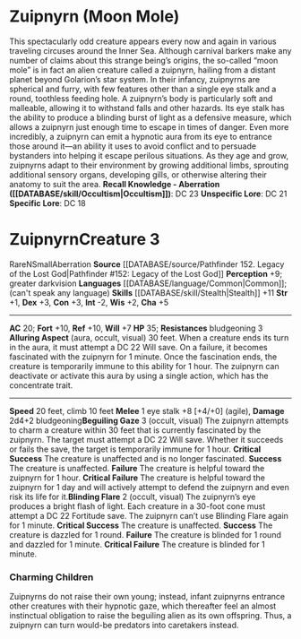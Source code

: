 ﻿---
ac: '20'
alignment: N
charisma: '+5'
climb_speed: '10'
constitution: '+3'
creature_ability:
- Alluring Aspect
- Beguiling Gaze
- Blinding Flare
dexterity: '+3'
fortitude: '+10'
hp: '35'
id: '515'
intelligence: '-2'
land_speed: '20'
language:
- '[[DATABASE/language/Common|Common]] ; (can''t speak any language)'
level: '3'
max_speed: '20'
name: Zuipnyrn
perception: '+9'
rarity: Rare
reflex: '+10'
resistance:
- bludgeoning 3
sense:
- greater darkvision
size: Small
skill:
- '[[DATABASE/skill/Stealth|Stealth]] +11'
source: '[[DATABASE/source/Pathfinder 152. Legacy of the Lost God|Pathfinder #152:
  Legacy of the Lost God]]'
speed:
- 20 feet
- climb 10 feet
strength: '+1'
strength_req: '1'
strongest_save:
- Fortitude
- Reflex
trait:
- '[[DATABASE/trait/Aberration|Aberration]]'
- '[[DATABASE/trait/Rare|Rare]]'
type: Creature
vision: Greater darkvision
weakest_save:
- Will
will: '+7'
wisdom: '+2'

---
# Zuipnyrn (Moon Mole)

This spectacularly odd creature appears every now and again in various traveling circuses around the Inner Sea. Although carnival barkers make any number of claims about this strange being’s origins, the so-called “moon mole” is in fact an alien creature called a zuipnyrn, hailing from a distant planet beyond Golarion’s star system.
 In their infancy, zuipnyrns are spherical and furry, with few features other than a single eye stalk and a round, toothless feeding hole. A zuipnyrn’s body is particularly soft and malleable, allowing it to withstand falls and other hazards. Its eye stalk has the ability to produce a blinding burst of light as a defensive measure, which allows a zuipnyrn just enough time to escape in times of danger. Even more incredibly, a zuipnyrn can emit a hypnotic aura from its eye to entrance those around it—an ability it uses to avoid conflict and to persuade bystanders into helping it escape perilous situations. As they age and grow, zuipnyrns adapt to their environment by growing additional limbs, sprouting additional sensory organs, developing gills, or otherwise altering their anatomy to suit the area.
**Recall Knowledge - Aberration ([[DATABASE/skill/Occultism|Occultism]])**: DC 23
**Unspecific Lore**: DC 21
**Specific Lore**: DC 18

# Zuipnyrn<span class="item-type">Creature 3</span>

<span class="trait-rare item-trait">Rare</span><span class="trait-alignment item-trait">N</span><span class="trait-size item-trait">Small</span><span class="item-trait">Aberration</span>
**Source** [[DATABASE/source/Pathfinder 152. Legacy of the Lost God|Pathfinder #152: Legacy of the Lost God]]
**Perception** +9; greater darkvision
**Languages** [[DATABASE/language/Common|Common]]; (can't speak any language)
**Skills** [[DATABASE/skill/Stealth|Stealth]] +11
**Str** +1, **Dex** +3, **Con** +3, **Int** -2, **Wis** +2, **Cha** +5

---
**AC** 20; **Fort** +10, **Ref** +10, **Will** +7
**HP** 35; **Resistances** bludgeoning 3
<span class="in-box-ability">**Alluring Aspect** (aura, occult, visual) 30 feet. When a creature ends its turn in the aura, it must attempt a DC 22 Will save. On a failure, it becomes fascinated with the zuipnyrn for 1 minute. Once the fascination ends, the creature is temporarily immune to this ability for 1 hour. The zuipnyrn can deactivate or activate this aura by using a single action, which has the concentrate trait.</span>

---
**Speed** 20 feet, climb 10 feet
<span class="in-box-ability">**Melee** <span class="action-icon">1</span> eye stalk +8 [+4/+0] (agile), **Damage** 2d4+2 bludgeoning</span><span class="in-box-ability">**Beguiling Gaze** <span class="action-icon">3</span> (occult, visual) The zuipnyrn attempts to charm a creature within 30 feet that is currently fascinated by the zuipnyrn. The target must attempt a DC 22 Will save. Whether it succeeds or fails the save, the target is temporarily immune for 1 hour. 
**Critical Success** The creature is unaffected and is no longer fascinated.
**Success** The creature is unaffected.
**Failure** The creature is helpful toward the zuipnyrn for 1 hour.
**Critical Failure** The creature is helpful toward the zuipnyrn for 1 day and will actively attempt to defend the zuipnyrn and even risk its life for it.</span><span class="in-box-ability">**Blinding Flare** <span class="action-icon">2</span> (occult, visual) The zuipnyrn’s eye produces a bright flash of light. Each creature in a 30-foot cone must attempt a DC 22 Fortitude save. The zuipnyrn can’t use Blinding Flare again for 1 minute. 
**Critical Success** The creature is unaffected.
**Success** The creature is dazzled for 1 round.
**Failure** The creature is blinded for 1 round and dazzled for 1 minute.
**Critical Failure** The creature is blinded for 1 minute.</span>

###  Charming Children

Zuipnyrns do not raise their own young; instead, infant zuipnyrns entrance other creatures with their hypnotic gaze, which thereafter feel an almost instinctual obligation to raise the beguiling alien as its own offspring. Thus, a zuipnyrn can turn would-be predators into caretakers instead.